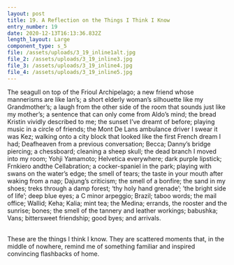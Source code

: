 ```yaml
---
layout: post
title: 19. A Reflection on the Things I Think I Know
entry_number: 19
date: 2020-12-13T16:13:36.832Z
length_layout: Large
component_type: s_5
file: /assets/uploads/3_19_inline1alt.jpg
file_2: /assets/uploads/3_19_inline3.jpg
file_3: /assets/uploads/3_19_inline4.jpg
file_4: /assets/uploads/3_19_inline5.jpg
---
```

<a class="E19_I1">The seagull on top of the Frioul Archipelago</a>; a new friend whose mannerisms are like Ian’s; a short elderly woman’s silhouette like my Grandmother’s; a laugh from the other side of the room that sounds just like my mother’s; a sentence that can only come from Aldo’s mind; the bread Kristin vividly described to me; the sunset I’ve dreamt of before; playing music in a circle of friends; the Mont De Lans ambulance driver I swear it was Kez; walking onto a city block that looked like the first French dream I had; Deafheaven from a previous conversation; Becca; Danny’s bridge piercing; a chessboard; <a class="E19_I3">cleaning a sheep skull</a>; the dead branch I moved into my room; Yohji Yamamoto; Helvetica everywhere; <a class="E19_I4">dark purple lipstick</a>; Frnkiero andthe Cellabration; a cocker-spaniel in the park; playing with swans on the water’s edge; the smell of tears; the taste in your mouth after waking from a nap; Dajung’s criticism; the smell of a bonfire; the sand in my shoes; treks through a damp forest; ‘thy holy hand grenade’; ’the bright side of life’; deep blue eyes; a C minor arpeggio; Brazil; taboo words; the mail office; Wallid; Keha; Kalia; mint tea; the Medina; <a class="E19_I5">errands</a>, the rooster and the sunrise; bones; the smell of the tannery and leather workings; babushka; Vans; bittersweet friendship; good byes; and arrivals. 

\
These are the things I think I know. They are scattered moments that, in the middle of nowhere, remind me of something familiar and inspired convincing flashbacks of home.